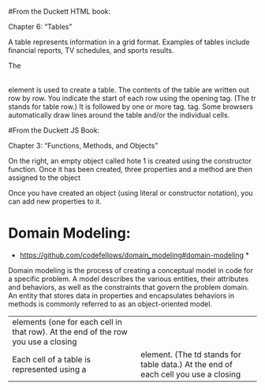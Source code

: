 #From the Duckett HTML book:

Chapter 6: “Tables”

A table represents information in a grid format.
Examples of tables include financial reports, TV
schedules, and sports results.

<table>
The <table> element is used
to create a table. The contents
of the table are written out row
by row.
<tr>
You indicate the start of each
row using the opening <tr> tag.
(The tr stands for table row.)
It is followed by one or more
<td> elements (one for each cell
in that row).
At the end of the row you use a
closing </tr> tag.
<td>
Each cell of a table is
represented using a <td>
element. (The td stands for
table data.)
At the end of each cell you use a
closing </td> tag.
Some browsers automatically
draw lines around the table
and/or the individual cells. 


#From the Duckett JS Book:

Chapter 3: “Functions, Methods, and Objects”

On the right, an empty object
called hote 1 is created using the
constructor function.
Once it has been created, three
properties and a method are
then assigned to the object

Once you have created an object
(using literal or constructor
notation), you can add new
properties to it.

# Domain Modeling:
* https://github.com/codefellows/domain_modeling#domain-modeling *

Domain modeling is the process of creating a conceptual model in code for a specific problem.
A model describes the various entities, their attributes and behaviors, as well as the constraints that govern the problem domain. 
An entity that stores data in properties and encapsulates behaviors in methods is commonly referred to as an object-oriented model.
